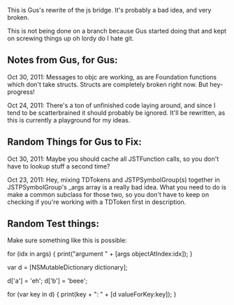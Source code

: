 This is Gus's rewrite of the js bridge.  It's probably a bad idea, and very broken.

This is not being done on a branch because Gus started doing that and kept on screwing things up oh lordy do I hate git.

## Notes from Gus, for Gus:

Oct 30, 2011:
Messages to objc are working, as are Foundation functions which don't take structs.  Structs are completely broken right now.  But hey- progress!

Oct 24, 2011:
There's a ton of unfinished code laying around, and since I tend to be scatterbrained it should probably be ignored.  It'll be rewritten, as this is currently a playground for my ideas.


## Random Things for Gus to Fix:

Oct 30, 2011:
Maybe you should cache all JSTFunction calls, so you don't have to lookup stuff a second time?

Oct 23, 2011:
Hey, mixing TDTokens and JSTPSymbolGroup(s) together in JSTPSymbolGroup's _args array is a really bad idea.  What you need to do is make a common subclass for those two, so you don't have to keep on checking if you're working with a TDToken first in description.



## Random Test things:

Make sure something like this is possible:

for (idx in args) {
    print("argument " + [args objectAtIndex:idx]);
}

var d = [NSMutableDictionary dictionary];

d['a'] = 'eh';
d['b'] = 'beee';

for (var key in d) {
    print(key + ": " + [d valueForKey:key]);
}
